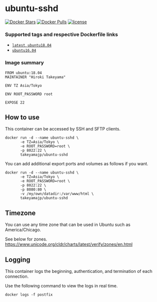# ubuntu-sshd
[![Docker Stars](https://img.shields.io/docker/stars/takeyamajp/ubuntu-sshd.svg)](https://hub.docker.com/r/takeyamajp/ubuntu-sshd/)
[![Docker Pulls](https://img.shields.io/docker/pulls/takeyamajp/ubuntu-sshd.svg)](https://hub.docker.com/r/takeyamajp/ubuntu-sshd/)
[![license](https://img.shields.io/github/license/takeyamajp/docker-ubuntu-sshd.svg)](https://github.com/takeyamajp/docker-ubuntu-sshd/blob/master/LICENSE)

### Supported tags and respective Dockerfile links  
- [`latest`, `ubuntu18.04`](https://github.com/takeyamajp/docker-ubuntu-sshd/blob/master/ubuntu18.04/Dockerfile)
- [`ubuntu16.04`](https://github.com/takeyamajp/docker-ubuntu-sshd/blob/master/ubuntu16.04/Dockerfile)

### Image summary
    FROM ubuntu:18.04  
    MAINTAINER "Hiroki Takeyama"
    
    ENV TZ Asia/Tokyo
    
    ENV ROOT_PASSWORD root
    
    EXPOSE 22

## How to use
This container can be accessed by SSH and SFTP clients.

    docker run -d --name ubuntu-sshd \  
           -e TZ=Asia/Tokyo \  
           -e ROOT_PASSWORD=root \  
           -p 8022:22 \  
           takeyamajp/ubuntu-sshd

You can add additional export ports and volumes as follows if you want.

    docker run -d --name ubuntu-sshd \  
           -e TZ=Asia/Tokyo \  
           -e ROOT_PASSWORD=root \  
           -p 8022:22 \  
           -p 8080:80 \  
           -v /my/own/datadir:/var/www/html \  
           takeyamajp/ubuntu-sshd

## Timezone
You can use any time zone that can be used in Ubuntu such as America/Chicago.  

See below for zones.  
https://www.unicode.org/cldr/charts/latest/verify/zones/en.html

## Logging
This container logs the beginning, authentication, and termination of each connection.

Use the following command to view the logs in real time.

    docker logs -f postfix
